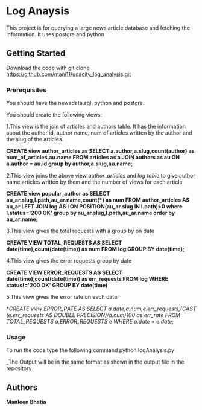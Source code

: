 # Log Anaysis

This project is for querying a large news article database and fetching the information.
It uses postgre and python

## Getting Started

Download the code with git clone https://github.com/mani11/udacity_log_analysis.git

### Prerequisites
You should have the newsdata.sql, python and postgre.

You should create the following views:

1.This view is the join of articles and authors table. It has the information about the author id, author name, num of articles written by the author and the slug of the articles.

**CREATE view author_articles as SELECT a.author,a.slug,count(author) as num_of_articles,au.name FROM articles as a JOIN authors as au ON a.author = au.id group by author,a.slug,au.name;**

2.This view joins the above view _author_articles_ and _log table_ to give author name,articles written by them and the number of views for each article

**CREATE view popular_author as SELECT au_ar.slug,l.path,au_ar.name,count(*) as num FROM author_articles AS au_ar LEFT JOIN log AS l ON POSITION(au_ar.slug IN l.path)>0 where l.status='200 OK' group by au_ar.slug,l.path,au_ar.name order by au_ar.name;**

3.This view gives the total requests with a group by on date

**CREATE VIEW TOTAL_REQUESTS AS SELECT date(time),count(date(time)) as num FROM log GROUP BY date(time);**

4.This view gives the error requests group by date

**CREATE VIEW ERROR_REQUESTS AS SELECT date(time),count(date(time)) as err_requests FROM log WHERE status!='200 OK' GROUP BY date(time)**

5.This view gives the error rate on each date

**CREATE view ERROR_RATE AS SELECT a.date,a.num,e.err_requests,(CAST (e.err_requests AS DOUBLE PRECISION)/a.num)*100 as err_rate FROM TOTAL_REQUESTS a,ERROR_REQUESTS e WHERE a.date = e.date;**

### Usage
To run the code type the following command
python logAnalysis.py

_The Output will be in the same format as shown in the output file in the repository

## Authors

**Manleen Bhatia**


